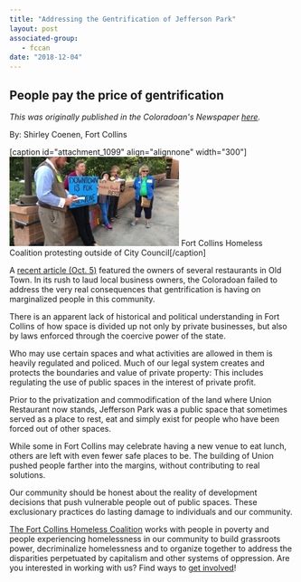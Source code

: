 ```yaml
---
title: "Addressing the Gentrification of Jefferson Park"
layout: post
associated-group:
   - fccan
date: "2018-12-04"
---
```


## People pay the price of gentrification

_This was originally published in the Coloradoan's Newspaper [here](https://www.coloradoan.com/story/opinion/2018/12/02/opinion-letters-editor-gentrification-and-csus-stadium/2156026002/)._

By: Shirley Coenen, Fort Collins

\[caption id="attachment\_1099" align="alignnone" width="300"\][![](media/downtown-for-everyone-300x158.jpeg)](http://fccan.org/uncategorized/coloradoans-letter-to-the-editor-gentrification-of-jefferson-park/attachment/downtown-for-everyone/) Fort Collins Homeless Coalition protesting outside of City Council\[/caption\]

A [recent article (Oct. 5)](https://www.coloradoan.com/story/life/food/2018/10/05/fort-collins-restaurants-social-union-rodizio-grill-melting-pot-restaurateurs-empire/1527271002/) featured the owners of several restaurants in Old Town. In its rush to laud local business owners, the Coloradoan failed to address the very real consequences that gentrification is having on marginalized people in this community.

There is an apparent lack of historical and political understanding in Fort Collins of how space is divided up not only by private businesses, but also by laws enforced through the coercive power of the state.

Who may use certain spaces and what activities are allowed in them is heavily regulated and policed. Much of our legal system creates and protects the boundaries and value of private property: This includes regulating the use of public spaces in the interest of private profit.

Prior to the privatization and commodification of the land where Union Restaurant now stands, Jefferson Park was a public space that sometimes served as a place to rest, eat and simply exist for people who have been forced out of other spaces.

While some in Fort Collins may celebrate having a new venue to eat lunch, others are left with even fewer safe places to be. The building of Union pushed people farther into the margins, without contributing to real solutions.

Our community should be honest about the reality of development decisions that push vulnerable people out of public spaces. These exclusionary practices do lasting damage to individuals and our community.

[The Fort Collins Homeless Coalition](http://fccan.org/uncategorized/the-system-is-broken-fort-collins-homeless-coalition-and-the-decriminalization-of-poverty/) works with people in poverty and people experiencing homelessness in our community to build grassroots power, decriminalize homelessness and to organize together to address the disparities perpetuated by capitalism and other systems of oppression. Are you interested in working with us? Find ways to [get involved](http://fccan.org/take-action/)!

